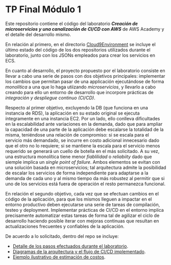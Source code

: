 # TP Final Módulo 1

Este repositorio contiene el código del laboratorio ***Creación de microservicios y una canalización de CI/CD con AWS*** de AWS Academy y el detalle del desarrollo mismo.

En relación al primero, en el directorio [Cloud9Environment](Cloud9Environment) se incluye el último estado del código de los dos repositorios utilizados durante el laboratorio, junto con los JSONs empleados para crear los servicios en ECS.

En cuanto al desarrollo, el proyecto propuesto por el laboratorio consiste en llevar a cabo una serie de pasos con dos objetivos principales: implementar los cambios que permitan pasar de una applicación ejecutándose de forma *monolítica* a una que lo haga utiizando *microservicios*, y llevarlo a cabo creando para ello un entorno de desarrollo que incorpore prácticas de *integración y despliegue continuo (CI/CD)*.  

Respecto al primer objetivo, excluyendo la DB (que funciona en una instancia de RDS), la aplicación en su estado original se ejecuta íntegramente en una instancia EC2. Por un lado, ello conlleva dificultades en la escalabilidad ante variaciones en la demanda, dado que para ampliar la capacidad de una parte de la aplicación debe escalarse la totalidad de la misma, teniéndose una relación de compromiso: si se escala para el servicio más demandado, se incurre en costo adicional innecesario dado que el otro no lo requiere; si se mantiene la escala para el servicio menos requerido se generará un cuello de botella en el más solicitado. A su vez, una estructura monolítica tiene menor *fiablilidad* o *reliabiity* dado que siemple implica un *single point of failure*. Ambos elementos se evitan con una solución basada en microservicios; tal arquitectura admite la posibilidad de escalar los servicios de forma independiente para adaptarse a la demanda de cada uno y al mismo tiempo da más robustez al permitir que si uno de los servicios está fuera de operación el resto permanezca funcional. 

En relación el segundo objetivo, cada vez que se efectuan cambios en el código de la aplicación, para que los mismos lleguen a impactar en el entorno productivo deben ejecutarse una serie de tareas de compilación, testeo y deployment. Implementar prácticas de CI/CD en el entorno implica precisamente automatizar estas tareas de forma tal de agilizar el ciclo de desarrollo haciendo posible iterar con mejoras continuas que resultan en actualizaciones frecuentes y confiables de la aplicación.

De acuerdo a lo solicitado, dentro del repo se incluye:
- [Detalle de los pasos efectuados durante el laboratorio](TPF/Steps.md).
- [Diagramas de la arquitectura y el flujo de CI/CD implementado](TPF/Diagrams.md).
- [Ejemplo ilustrativo de estimación de costos](TPF/Quote.md).